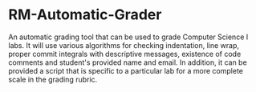 RM-Automatic-Grader
===================

An automatic grading tool that can be used to grade Computer Science I labs. It will use various algorithms
for checking indentation, line wrap, proper commit integrals with descriptive messages, existence of code
comments and student's provided name and email. In addition, it can be provided a script that is specific
to a particular lab for a more complete scale in the grading rubric. 
